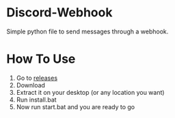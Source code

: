 # Discord-Webhook
Simple python file to send messages through a webhook.

# How To Use
1. Go to [releases](https://github.com/KevvZzz/Discord-Webhook/releases/tag/v0.0.3)
2. Download
3. Extract it on your desktop (or any location you want)
4. Run install.bat
5. Now run start.bat and you are ready to go
